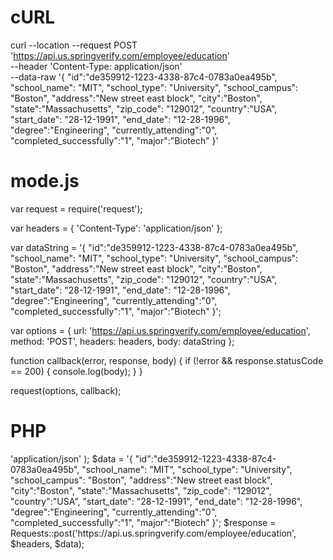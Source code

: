 # cURL

curl --location --request POST 'https://api.us.springverify.com/employee/education' \
--header 'Content-Type: application/json' \
--data-raw '{
    "id":"de359912-1223-4338-87c4-0783a0ea495b",
    "school_name": "MIT",
    "school_type": "University",
    "school_campus": "Boston",
    "address":"New street east block",
    "city":"Boston",
    "state":"Massachusetts",
    "zip_code": "129012",
    "country":"USA",
    "start_date": "28-12-1991",
   "end_date": "12-28-1996",
    "degree":"Engineering",
    "currently_attending":"0",
    "completed_successfully":"1",
    "major":"Biotech"
}'

# mode.js

var request = require('request');

var headers = {
    'Content-Type': 'application/json'
};

var dataString = '{ "id":"de359912-1223-4338-87c4-0783a0ea495b", "school_name": "MIT", "school_type": "University", "school_campus": "Boston", "address":"New street east block", "city":"Boston", "state":"Massachusetts", "zip_code": "129012", "country":"USA", "start_date": "28-12-1991", "end_date": "12-28-1996", "degree":"Engineering", "currently_attending":"0", "completed_successfully":"1", "major":"Biotech" }';

var options = {
    url: 'https://api.us.springverify.com/employee/education',
    method: 'POST',
    headers: headers,
    body: dataString
};

function callback(error, response, body) {
    if (!error && response.statusCode == 200) {
        console.log(body);
    }
}

request(options, callback);

# PHP

<?php
include('vendor/rmccue/requests/library/Requests.php');
Requests::register_autoloader();
$headers = array(
    'Content-Type' => 'application/json'
);
$data = '{ "id":"de359912-1223-4338-87c4-0783a0ea495b", "school_name": "MIT", "school_type": "University", "school_campus": "Boston", "address":"New street east block", "city":"Boston", "state":"Massachusetts", "zip_code": "129012", "country":"USA", "start_date": "28-12-1991", "end_date": "12-28-1996", "degree":"Engineering", "currently_attending":"0", "completed_successfully":"1", "major":"Biotech" }';
$response = Requests::post('https://api.us.springverify.com/employee/education', $headers, $data);
